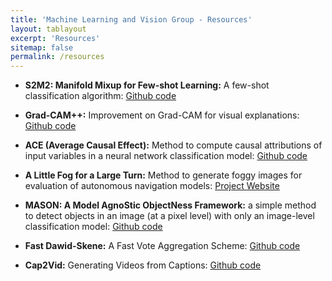 ```yaml
---
title: 'Machine Learning and Vision Group - Resources'
layout: tablayout
excerpt: 'Resources'
sitemap: false
permalink: /resources
---
```


- **S2M2: Manifold Mixup for Few-shot Learning:** A few-shot classification algorithm: <a href="https://github.com/nupurkmr9/S2M2_fewshot">Github code</a>

- **Grad-CAM\+\+:** Improvement on Grad-CAM for visual explanations: <a href="https://github.com/adityac94/Grad_CAM_plus_plus">Github code</a>

- **ACE (Average Causal Effect):** Method to compute causal attributions of input variables in a neural network classification model: <a href="https://github.com/Piyushi-0/ACE">Github code</a>

- **A Little Fog for a Large Turn:** Method to generate foggy images for evaluation of autonomous navigation models: <a href="https://code-assasin.github.io/little_fog">Project Website</a>

- **MASON: A Model AgnoStic ObjectNess Framework:** a simple method to detect objects in an image (at a pixel level) with only an image-level classification model: <a href="https://github.com/JosephKJ/MASON">Github code</a>

- **Fast Dawid-Skene:** A Fast Vote Aggregation Scheme: <a href="https://github.com/sukrutrao/Fast-Dawid-Skene">Github code</a>

- **Cap2Vid:** Generating Videos from Captions: <a href="https://github.com/Singularity42/cap2vid">Github code</a>
